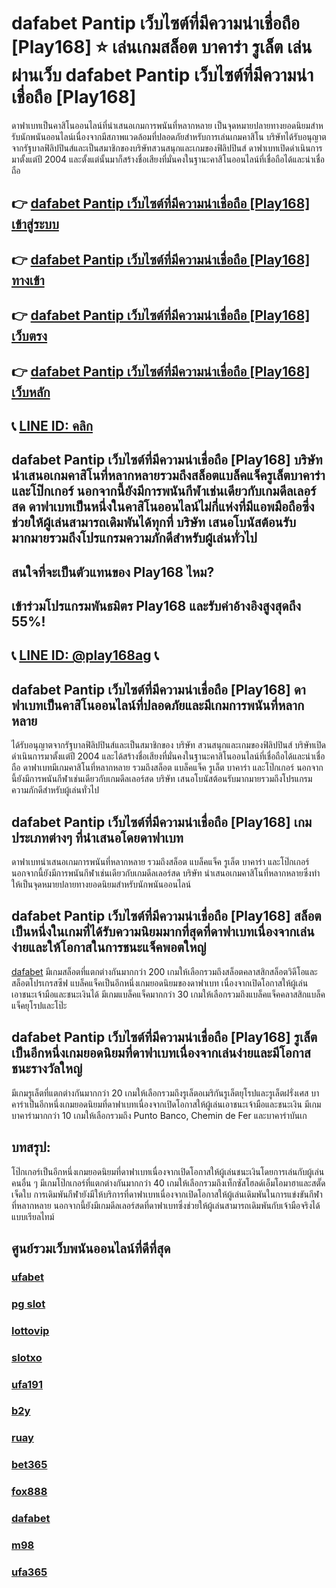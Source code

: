 
# dafabet Pantip เว็บไซต์ที่มีความน่าเชื่อถือ [Play168] ⭐ เล่นเกมสล็อต บาคาร่า รูเล็ต เล่นผ่านเว็บ dafabet Pantip เว็บไซต์ที่มีความน่าเชื่อถือ [Play168]

ดาฟาเบทเป็นคาสิโนออนไลน์ที่นําเสนอเกมการพนันที่หลากหลาย เป็นจุดหมายปลายทางยอดนิยมสําหรับนักพนันออนไลน์เนื่องจากมีสภาพแวดล้อมที่ปลอดภัยสําหรับการเล่นเกมคาสิโน บริษัทได้รับอนุญาตจากรัฐบาลฟิลิปปินส์และเป็นสมาชิกของบริษัทสวนสนุกและเกมของฟิลิปปินส์ ดาฟาเบทเปิดดําเนินการมาตั้งแต่ปี 2004 และตั้งแต่นั้นมาก็สร้างชื่อเสียงที่มั่นคงในฐานะคาสิโนออนไลน์ที่เชื่อถือได้และน่าเชื่อถือ

## 👉 [dafabet Pantip เว็บไซต์ที่มีความน่าเชื่อถือ [Play168] เข้าสู่ระบบ](https://bit.ly/3TCj9rY)
## 👉 [dafabet Pantip เว็บไซต์ที่มีความน่าเชื่อถือ [Play168] ทางเข้า](https://bit.ly/3TCj9rY)
## 👉 [dafabet Pantip เว็บไซต์ที่มีความน่าเชื่อถือ [Play168] เว็บตรง](https://bit.ly/3TCj9rY)
## 👉 [dafabet Pantip เว็บไซต์ที่มีความน่าเชื่อถือ [Play168] เว็บหลัก](https://bit.ly/3TCj9rY)
## 📞 [LINE ID: คลิก](https://line.me/R/ti/p/@342mcrfd)

## dafabet Pantip เว็บไซต์ที่มีความน่าเชื่อถือ [Play168] บริษัท นําเสนอเกมคาสิโนที่หลากหลายรวมถึงสล็อตแบล็คแจ็ครูเล็ตบาคาร่าและโป๊กเกอร์ นอกจากนี้ยังมีการพนันกีฬาเช่นเดียวกับเกมดีลเลอร์สด ดาฟาเบทเป็นหนึ่งในคาสิโนออนไลน์ไม่กี่แห่งที่มีแอพมือถือซึ่งช่วยให้ผู้เล่นสามารถเดิมพันได้ทุกที่ บริษัท เสนอโบนัสต้อนรับมากมายรวมถึงโปรแกรมความภักดีสําหรับผู้เล่นทั่วไป

## สนใจที่จะเป็นตัวแทนของ Play168 ไหม?
## เข้าร่วมโปรแกรมพันธมิตร Play168 และรับค่าอ้างอิงสูงสุดถึง 55%!
## 📞 [LINE ID: @play168ag](https://bit.ly/3RSGiFl) 📞

## dafabet Pantip เว็บไซต์ที่มีความน่าเชื่อถือ [Play168] ดาฟาเบทเป็นคาสิโนออนไลน์ที่ปลอดภัยและมีเกมการพนันที่หลากหลาย 

ได้รับอนุญาตจากรัฐบาลฟิลิปปินส์และเป็นสมาชิกของ บริษัท สวนสนุกและเกมของฟิลิปปินส์ บริษัทเปิดดําเนินการมาตั้งแต่ปี 2004 และได้สร้างชื่อเสียงที่มั่นคงในฐานะคาสิโนออนไลน์ที่เชื่อถือได้และน่าเชื่อถือ ดาฟาเบทมีเกมคาสิโนที่หลากหลาย รวมถึงสล็อต แบล็คแจ็ค รูเล็ต บาคาร่า และโป๊กเกอร์ นอกจากนี้ยังมีการพนันกีฬาเช่นเดียวกับเกมดีลเลอร์สด บริษัท เสนอโบนัสต้อนรับมากมายรวมถึงโปรแกรมความภักดีสําหรับผู้เล่นทั่วไป

## dafabet Pantip เว็บไซต์ที่มีความน่าเชื่อถือ [Play168] เกมประเภทต่างๆ ที่นําเสนอโดยดาฟาเบท

ดาฟาเบทนําเสนอเกมการพนันที่หลากหลาย รวมถึงสล็อต แบล็คแจ็ค รูเล็ต บาคาร่า และโป๊กเกอร์ นอกจากนี้ยังมีการพนันกีฬาเช่นเดียวกับเกมดีลเลอร์สด บริษัท นําเสนอเกมคาสิโนที่หลากหลายซึ่งทําให้เป็นจุดหมายปลายทางยอดนิยมสําหรับนักพนันออนไลน์

## dafabet Pantip เว็บไซต์ที่มีความน่าเชื่อถือ [Play168] สล็อตเป็นหนึ่งในเกมที่ได้รับความนิยมมากที่สุดที่ดาฟาเบทเนื่องจากเล่นง่ายและให้โอกาสในการชนะแจ็คพอตใหญ่ 

[dafabet](https://atom.io/packages/bk8) มีเกมสล็อตที่แตกต่างกันมากกว่า 200 เกมให้เลือกรวมถึงสล็อตคลาสสิกสล็อตวิดีโอและสล็อตโปรเกรสซีฟ แบล็คแจ็คเป็นอีกหนึ่งเกมยอดนิยมของดาฟาเบท เนื่องจากเปิดโอกาสให้ผู้เล่นเอาชนะเจ้ามือและชนะเงินได้ มีเกมแบล็คแจ็คมากกว่า 30 เกมให้เลือกรวมถึงแบล็คแจ็คคลาสสิกแบล็คแจ็คยุโรปและโป๊ะ

## dafabet Pantip เว็บไซต์ที่มีความน่าเชื่อถือ [Play168] รูเล็ตเป็นอีกหนึ่งเกมยอดนิยมที่ดาฟาเบทเนื่องจากเล่นง่ายและมีโอกาสชนะรางวัลใหญ่ 

มีเกมรูเล็ตที่แตกต่างกันมากกว่า 20 เกมให้เลือกรวมถึงรูเล็ตอเมริกันรูเล็ตยุโรปและรูเล็ตฝรั่งเศส บาคาร่าเป็นอีกหนึ่งเกมยอดนิยมที่ดาฟาเบทเนื่องจากเปิดโอกาสให้ผู้เล่นเอาชนะเจ้ามือและชนะเงิน มีเกมบาคาร่ามากกว่า 10 เกมให้เลือกรวมถึง Punto Banco, Chemin de Fer และบาคาร่าบันเก

## บทสรุป:

โป๊กเกอร์เป็นอีกหนึ่งเกมยอดนิยมที่ดาฟาเบทเนื่องจากเปิดโอกาสให้ผู้เล่นชนะเงินโดยการเล่นกับผู้เล่นคนอื่น ๆ มีเกมโป๊กเกอร์ที่แตกต่างกันมากกว่า 40 เกมให้เลือกรวมถึงเท็กซัสโฮลด์เอ็มโอมาฮาและสตั๊ดเจ็ดใบ การเดิมพันกีฬายังมีให้บริการที่ดาฟาเบทเนื่องจากเปิดโอกาสให้ผู้เล่นเดิมพันในการแข่งขันกีฬาที่หลากหลาย นอกจากนี้ยังมีเกมดีลเลอร์สดที่ดาฟาเบทซึ่งช่วยให้ผู้เล่นสามารถเดิมพันกับเจ้ามือจริงได้แบบเรียลไทม์

## ศูนย์รวมเว็บพนันออนไลน์ที่ดีที่สุด
### [ufabet](https://atom.io/packages/ufabet)
### [pg slot](https://atom.io/themes/pg%20slot)
### [lottovip](https://atom.io/packages/lottovip)
### [slotxo](https://atom.io/packages/slotxo)
### [ufa191](https://atom.io/packages/ufa191)
### [b2y](https://atom.io/packages/b2y)
### [ruay](https://atom.io/themes/ruay)
### [bet365](https://atom.io/packages/bet365)
### [fox888](https://atom.io/packages/fox888)
### [dafabet](https://atom.io/packages/dafabet)
### [m98](https://atom.io/packages/m98)
### [ufa365](https://atom.io/packages/ufa365)